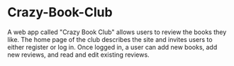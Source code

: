 # Crazy-Book-Club
A web app called "Crazy Book Club" allows users to review the books they like. The home page of the club describes the site and invites users to either register or log in. Once logged in, a user can add new books, add new reviews, and read and edit existing reviews.
